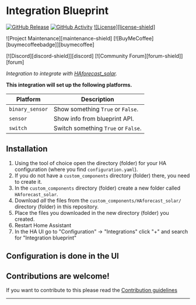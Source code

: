 # Integration Blueprint

[![GitHub Release][releases-shield]][releases]
[![GitHub Activity][commits-shield]][commits]
[![License][license-shield]](LICENSE)

![Project Maintenance][maintenance-shield]
[![BuyMeCoffee][buymecoffeebadge]][buymecoffee]

[![Discord][discord-shield]][discord]
[![Community Forum][forum-shield]][forum]

_Integration to integrate with [HAforecast_solar][HAforecast_solar]._

**This integration will set up the following platforms.**

Platform | Description
-- | --
`binary_sensor` | Show something `True` or `False`.
`sensor` | Show info from blueprint API.
`switch` | Switch something `True` or `False`.

## Installation

1. Using the tool of choice open the directory (folder) for your HA configuration (where you find `configuration.yaml`).
1. If you do not have a `custom_components` directory (folder) there, you need to create it.
1. In the `custom_components` directory (folder) create a new folder called `HAforecast_solar`.
1. Download _all_ the files from the `custom_components/HAforecast_solar/` directory (folder) in this repository.
1. Place the files you downloaded in the new directory (folder) you created.
1. Restart Home Assistant
1. In the HA UI go to "Configuration" -> "Integrations" click "+" and search for "Integration blueprint"

## Configuration is done in the UI

<!---->

## Contributions are welcome!

If you want to contribute to this please read the [Contribution guidelines](CONTRIBUTING.md)

***

[HAforecast_solar]: https://github.com/LustigePerson/HAforecast_solar
[commits-shield]: https://img.shields.io/github/commit-activity/y/LustigePerson/HAforecast_solar.svg?style=for-the-badge
[commits]: https://github.com/LustigePerson/HAforecast_solar/commits/main
[releases-shield]: https://img.shields.io/github/release/LustigePerson/HAforecast_solar.svg?style=for-the-badge
[releases]: https://github.com/LustigePerson/HAforecast_solar/releases
